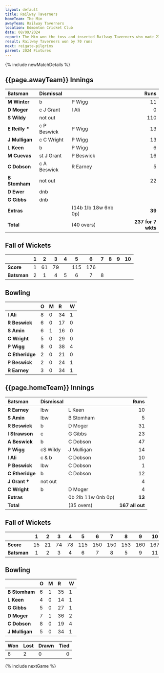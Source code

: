 ```yaml
---
layout: default
title: Railway Taverners
homeTeam: The Min
awayTeam: Railway Taverners
location: Edmonton Cricket Club 
date: 08/09/2024
report: The Min won the toss and inserted Railway Taverners who made 237 for 7 wkts in 40 overs. The Min made 167 all out in 35 overs.
result: Railway Taverners won by 70 runs
next: reigate-pilgrims
parent: 2024 Fixtures
---
```


{% include newMatchDetails %}

## {{page.awayTeam}} Innings

| Batsman | Dismissal | | Runs |
|:---|:---|---|---:|
| **M Winter** | b | P Wigg| 11 |
| **D Moger** | c J Grant | I Ali | 0 |
| **S Wildy** | not out |  | 110 |
| **E Reilly &#42;** | c P Beswick | P Wigg | 13 |
| **J Mulligan** | c C Wright | P Wigg | 13 |
| **L Keen** | b | P Wigg | 6 |
| **M Cuevas** | st J Grant | P Beswick | 16 |
| **C Dobson** | c A Beswick | R Earney | 5 |
| **B Stomham** | not out |  | 22 |
| **D Ewer** | dnb |  |  |
| **G Gibbs** | dnb |  |  |
| **Extras** | | (14b 1lb 18w 6nb 0p) | **39** |
| **Total** | | (40 overs) | **237 for 7 wkts** |

## Fall of Wickets

| | 1 | 2 | 3 | 4 | 5 | 6 | 7 | 8 | 9 | 10 |
|---|:---:|:---:|:---:|:---:|:---:|:---:|:---:|:---:|:---:|:---:|
| **Score** | 1 | 61 | 79 |  | 115 | 176 |  |  |  |  |
| **Batsman** | 2  | 1 | 4 | 5 | 6 | 7 | 8 |  |  |

## Bowling

| | O | M | R | W |
|---|:---|:---|:---|:---|
| **I Ali** | 8 | 0 | 34 | 1 |
| **R Beswick** | 6 | 0 | 17 | 0 |
| **S Amin** | 6 | 1 | 16 | 0 |
| **C Wright** | 5 | 0 | 29 | 0 |
| **P Wigg** | 8 | 0 | 38 | 4 |
| **C Etheridge** | 2 | 0 | 21 | 0 |
| **P Beswick** | 2 | 0 | 24 | 1 |
| **R Earney** | 3 | 0 | 34 | 1 |

## {{page.homeTeam}} Innings

| Batsman | Dismissal | | Runs |
|:---|:---|---|---:|
| **R Earney** | lbw | L Keen | 10 |
| **S Amin** | lbw | B Stomham| 5 |
| **R Beswick** | b | D Moger | 31 |
| **I Strawson** | c | G Gibbs | 23 |
| **A Beswick** | b | C Dobson | 47 |
| **P Wigg** | cS Wildy | J Mulligan | 14 |
| **I Ali** | c & b | C Dobson | 10 |
| **P Beswick** | lbw | C Dobson | 1 |
| **C Etheridge** | b | C Dobson |12 |
| **J Grant &#8224;** | not out |  | 4 |
| **C Wright** | b | D Moger | 4 |
| **Extras** | | 0b 2lb 11w 0nb 0p) | **13** |
| **Total** | | (35 overs) | **167 all out** |

## Fall of Wickets

| | 1 | 2 | 3 | 4 | 5 | 6 | 7 | 8 | 9 | 10 |
|---|:---:|:---:|:---:|:---:|:---:|:---:|:---:|:---:|:---:|:---:|
| **Score** | 15 | 21 | 74 | 78 | 115 | 150 | 150 | 153 | 160 | 167 |
| **Batsman** | 1 | 2 | 3 | 4 | 6 | 7 | 8 | 5 | 9 | 11 | 

## Bowling

| | O | M | R | W |
|---|:---|:---|:---|:---|
| **B Stomham** | 6 | 1 | 35 | 1 |
| **L Keen** | 4 | 0 | 14 | 1 |
| **G Gibbs** | 5 | 0 | 27 | 1 |
| **D Moger** | 7 | 1 | 36 | 2 |
| **C Dobson** | 8 | 0 | 19 | 4 |
| **J Mulligan** | 5 | 0 | 34 | 1 |

| Won | Lost | Drawn | Tied |
|:---|:---|:---|---:|
| 6 | 2 | 0 | 0 |

{% include nextGame %}